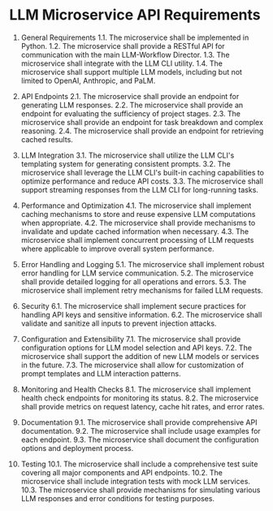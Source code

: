 # LLM Microservice API Requirements

1. General Requirements
   1.1. The microservice shall be implemented in Python.
   1.2. The microservice shall provide a RESTful API for communication with the main LLM-Workflow Director.
   1.3. The microservice shall integrate with the LLM CLI utility.
   1.4. The microservice shall support multiple LLM models, including but not limited to OpenAI, Anthropic, and PaLM.

2. API Endpoints
   2.1. The microservice shall provide an endpoint for generating LLM responses.
   2.2. The microservice shall provide an endpoint for evaluating the sufficiency of project stages.
   2.3. The microservice shall provide an endpoint for task breakdown and complex reasoning.
   2.4. The microservice shall provide an endpoint for retrieving cached results.

3. LLM Integration
   3.1. The microservice shall utilize the LLM CLI's templating system for generating consistent prompts.
   3.2. The microservice shall leverage the LLM CLI's built-in caching capabilities to optimize performance and reduce API costs.
   3.3. The microservice shall support streaming responses from the LLM CLI for long-running tasks.

4. Performance and Optimization
   4.1. The microservice shall implement caching mechanisms to store and reuse expensive LLM computations when appropriate.
   4.2. The microservice shall provide mechanisms to invalidate and update cached information when necessary.
   4.3. The microservice shall implement concurrent processing of LLM requests where applicable to improve overall system performance.

5. Error Handling and Logging
   5.1. The microservice shall implement robust error handling for LLM service communication.
   5.2. The microservice shall provide detailed logging for all operations and errors.
   5.3. The microservice shall implement retry mechanisms for failed LLM requests.

6. Security
   6.1. The microservice shall implement secure practices for handling API keys and sensitive information.
   6.2. The microservice shall validate and sanitize all inputs to prevent injection attacks.

7. Configuration and Extensibility
   7.1. The microservice shall provide configuration options for LLM model selection and API keys.
   7.2. The microservice shall support the addition of new LLM models or services in the future.
   7.3. The microservice shall allow for customization of prompt templates and LLM interaction patterns.

8. Monitoring and Health Checks
   8.1. The microservice shall implement health check endpoints for monitoring its status.
   8.2. The microservice shall provide metrics on request latency, cache hit rates, and error rates.

9. Documentation
   9.1. The microservice shall provide comprehensive API documentation.
   9.2. The microservice shall include usage examples for each endpoint.
   9.3. The microservice shall document the configuration options and deployment process.

10. Testing
    10.1. The microservice shall include a comprehensive test suite covering all major components and API endpoints.
    10.2. The microservice shall include integration tests with mock LLM services.
    10.3. The microservice shall provide mechanisms for simulating various LLM responses and error conditions for testing purposes.
